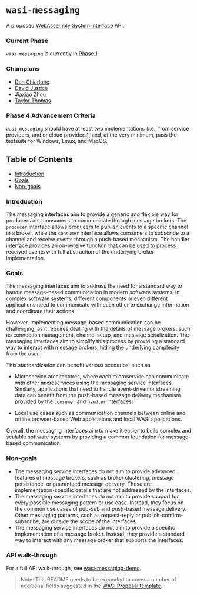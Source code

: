 # `wasi-messaging`

A proposed [WebAssembly System Interface](https://github.com/WebAssembly/WASI) API.

### Current Phase

`wasi-messaging` is currently in [Phase 1](https://github.com/WebAssembly/WASI/blob/main/Proposals.md#phase-1---feature-proposal-cg).

### Champions

- [Dan Chiarlone](https://github.com/danbugs)
- [David Justice](https://github.com/devigned)
- [Jiaxiao Zhou](https://github.com/Mossaka)
- [Taylor Thomas](https://github.com/thomastaylor312)

### Phase 4 Advancement Criteria

`wasi-messaging` should have at least two implementations (i.e., from service providers, and or cloud providers), and, at the very minimum, pass the testsuite for Windows, Linux, and MacOS.

## Table of Contents

- [Introduction](#introduction)
- [Goals](#goals)
- [Non-goals](#non-goals)

### Introduction

The messaging interfaces aim to provide a generic and flexible way for producers and consumers to communicate through message brokers. The `producer` interface allows producers to publish events to a specific channel in a broker, while the `consumer` interface allows consumers to subscribe to a channel and receive events through a push-based mechanism. The handler interface provides an on-receive function that can be used to process received events with full abstraction of the underlying broker implementation.

### Goals

The messaging interfaces aim to address the need for a standard way to handle message-based communication in modern software systems. In complex software systems, different components or even different applications need to communicate with each other to exchange information and coordinate their actions.

However, implementing message-based communication can be challenging, as it requires dealing with the details of message brokers, such as connection management, channel setup, and message serialization. The messaging interfaces aim to simplify this process by providing a standard way to interact with message brokers, hiding the underlying complexity from the user.

This standardization can benefit various scenarios, such as 

- Microservice architectures, where each microservice can communicate with other microservices using the messaging service interfaces. Similarly, applications that need to handle event-driven or streaming data can benefit from the push-based message delivery mechanism provided by the `consumer` and `handler` interfaces;

- Local use cases such as communication channels between online and offline browser-based Web applications and local WASI applications.


Overall, the messaging interfaces aim to make it easier to build complex and scalable software systems by providing a common foundation for message-based communication.

### Non-goals

- The messaging service interfaces do not aim to provide advanced features of message brokers, such as broker clustering, message persistence, or guaranteed message delivery. These are implementation-specific details that are not addressed by the interfaces.
- The messaging service interfaces do not aim to provide support for every possible messaging pattern or use case. Instead, they focus on the common use cases of pub-sub and push-based message delivery. Other messaging patterns, such as request-reply or publish-confirm-subscribe, are outside the scope of the interfaces.
- The messaging service interfaces do not aim to provide a specific implementation of a message broker. Instead, they provide a standard way to interact with any message broker that supports the interfaces.

### API walk-through

For a full API walk-through, see [wasi-messaging-demo](https://github.com/danbugs/wasi-messaging-demo).

> Note: This README needs to be expanded to cover a number of additional fields suggested in the
[WASI Proposal template](https://github.com/WebAssembly/wasi-proposal-template).
